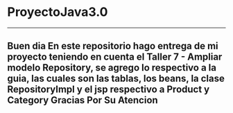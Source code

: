 # ProyectoJava3.0
-----------------------------------------------------------------------------------------------------------------------------------------------
Buen dia
En este repositorio hago entrega de mi proyecto teniendo en cuenta el Taller 7 - Ampliar modelo Repository,
se agrego lo respectivo a la guia, las cuales son  las tablas, los beans, la clase RepositoryImpl y el jsp respectivo a Product y Category
Gracias Por Su Atencion
-----------------------------------------------------------------------------------------------------------------------------------------------
